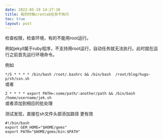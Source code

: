 ```yaml
--- 
date: 2022-05-19 14:27:10
title: 有的时候crontab任务不执行
toc: true 
layout: post 
--- 
```

检查权限，检查环境，有的不能用root运行。

例如jekyll属于ruby程序，不支持用root运行，自动任务就无法执行。此时就在运行之前首先运行环境命令。

例如

`*/5 * * * * /bin/bash /root/.bashrc && /bin/bash  /root/blog/hugo-p/sh/ssn.sh`  
或者

`2 * * * * export PATH=:some/path/:another/path && /bin/bash /home/username/jek.sh`  
或者添加到相应的批处理

测试发现，直接在sh文件头部添加路径 更有效

    #!/bin/bash
    export GEM_HOME="$HOME/gems"
    export PATH="$HOME/gems/bin:$PATH"
<!--more-->
